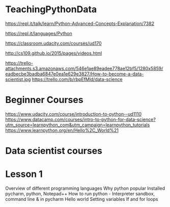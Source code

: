 # TeachingPythonData


https://repl.it/talk/learn/Python-Advanced-Concepts-Explanation/7382

https://repl.it/languages/Python

https://classroom.udacity.com/courses/ud170

http://cs109.github.io/2015/pages/videos.html


https://trello-attachments.s3.amazonaws.com/546e1ae89eadee778ae12bf5/1280x5859/eadbecbe3badba6847e0ea1e629e3827/How-to-become-a-data-scientist.jpg
https://trello.com/b/rbpEfMld/data-science


# Beginner Courses
https://www.udacity.com/course/introduction-to-python--ud1110
https://www.datacamp.com/courses/intro-to-python-for-data-science?utm_source=learnpython_com&utm_campaign=learnpython_tutorials
https://www.learnpython.org/en/Hello%2C_World%21


# Data scientist courses



# Lesson 1
Overview of different programming languages
Why python popular
Installed pycharm, python, Notepad++
How to run python - Interpreter sandbox, command line & in pycharm
Hello world
Setting variables
If and for loops
